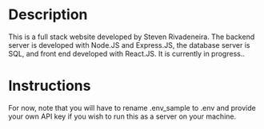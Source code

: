 # Description

This is a full stack website developed by Steven Rivadeneira. The backend server is developed with Node.JS and Express.JS, the database server is SQL, and front end developed with React.JS.  It is currently in progress..

# Instructions

For now, note that you will have to rename .env_sample to .env and provide your own API key if you wish to run this as a server on your machine.

